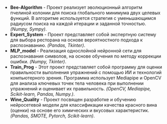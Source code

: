 - **Bee-Algorithm** - Проект реализует эволюционный алгоритм пчелиной колонии  для поиска глобального минимума двух целевых функций. В алгоритме используется стратегия с уменьшающимся радиусом поиска на каждой итерации и заданной точностью. *(Numpy, Sympy)*.
- **Expert_System** - Проект представляет собой экспертную систему для выбора ресторана на основе вероятностного подхода к распознаванию. *(Pandas, Tkinter)*.
- **MLP_model** - Реализация однослойной нейронной сети для распознавания символов, на основе обучения по методу коррекции ошибки. *(Numpy, Tkinter)*.
- **Train_Prog** - Этот проект представляет собой программу для оценки правильности выполнения упражнений с помощью ИИ и технологий компьютерного зрения. Программа использует Mediapipe и OpenCV для анализа ключевых точек тела человека при выполнении упражнений и оценивает их правильность. *(OpenCV, Mediapipe, Scikit-learn, Pandas, Numpy.)*.
- **Wine_Quality** - Проект посвящен разработке и обучению нейросетевой модели для классификации качества красного вина (оценки) на основе его химических и вкусовых характеристик. *(Pandas, SMOTE, Pytorch, Scikit-learn)*.
